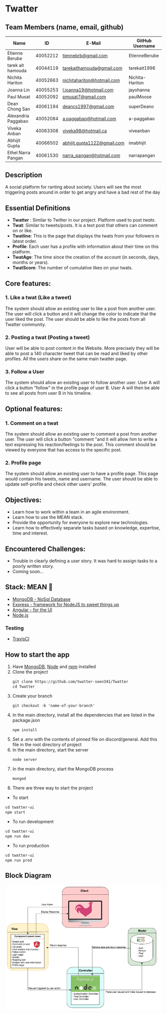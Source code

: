 # Twatter

## Team Members (name, email, github)
| Name                | ID       | E-Mail                     | GitHub Username    |
| ------------------- | -------- | -------------------------- | ------------------ |
| Etienne Berube      | 40052212 | tiennebrb@gmail.com        | EtienneBerube      |
| tarek ait hamouda   | 40044119 | tarekaithamouda@gmail.com  | tarekait1996       |
| Nichita Hariton     | 40052663 | nichitahariton@hotmail.com | Nichita-Hariton    |
| Joanna Lin          | 40055253 | l.joanna19@hotmail.com     | jayohanna          |
| Paul Musat          | 40052092 | pmusat7@gmail.com          | paulMoose          |
| Dean Chong San      | 40061194 | deancs1997@gmail.com       | superDeano         |
| Alexandria Paggabao | 40052084 | a.paggabao@hotmail.com     | a-paggabao         |
| Viveka Anban        | 40063308 | viveka98@hotmail.ca        | viveanban          |
| Abhijit Gupta       | 40066502 | abhijit.gupta1122@gmail.com| imabhijit          |
| Ethel Narra Pangan  |40061530  | narra_pangan@hotmail.com  | narrapangan        |   

## Description
A social platform for ranting about society. Users will see the most triggering posts around in order to get angry and have a bad rest of the day

## Essential Definitions
* **Twatter** : Similar to Twitter in our project. Platform used to post _twats_.
* **Twat**: Similar to tweets/posts. It is a text post that others can comment on or like.
* **Twatline**: This is the page that displays the twats from your followers in latest order.
* **Profile**: Each user has a profile with information about their time on this platform.
* **TwatAge**: The time since the creation of the account (in seconds, days, months or years).
* **TwatScore**: The number of cumulative likes on your twats.

## Core features:
### 1. Like a twat (Like a tweet)
   The system should allow an existing user to like a post from another user. The user will click a button and it will change the color to indicate that the user liked the post. The user should be able to like the posts from all Twatter community.
   
### 2. Posting a twat (Posting a tweet)
   User will be able to post content in the Website. More precisely they will be able to post a 140 character tweet that can be read and liked by other profiles. All the users share on the same main twatter page.

### 3. Follow a User
   The system should allow an existing user to follow another user. User A will click a button "follow" in the profile page of user B. User A will then be able to see all posts from user B in his timeline.

## Optional features:
### 1. Comment on a twat
   The system should allow an existing user to comment a post from another user. The user will click a button "comment "and it will allow him to write a text expressing his reaction/feelings to the post. This comment should be viewed by everyone that has access to the specific post.
   
### 2. Profile page
   The system should allow an existing user to have a profile page. This page would contain his tweets, name and username. The user should be able to update self-profile and check other users' profile.
   
## Objectives: 
* Learn how to work within a team in an agile environment.
* Learn how to use the MEAN stack.
* Provide the opportunity for everyone to explore new technologies.
* Learn how to effectively separate tasks based on knowledge, expertise, time and interest.

## Encountered Challenges:
* Trouble in clearly defining a user story. It was hard to assign tasks to a poorly written story.
* Coming soon...

## Stack: MEAN  👹

* [MongoDB - NoSql Database](https://docs.mongodb.com/manual/tutorial/getting-started/)
* [Express - framework for NodeJS to sweet things up](https://expressjs.com/en/guide/routing.html)
* [Angular - for the UI ](https://material.angular.io/)
* [Node.js](https://nodejs.org/api/)
### Testing
* [TravisCI](https://travis-ci.org/)

## How to start the app
1. Have [MongoDB](https://www.mongodb.com/download-center/community), [Node](https://nodejs.org/en/download/) and [npm](https://www.npmjs.com/get-npm) installed
2. Clone the project
   ```
   git clone https://github.com/twatter-soen341/Twatter
   cd Twatter
   ```
3. Create your branch 
   ```
   git checkout -b 'name-of-your-branch'
   ```
4. In the main directory, install all the dependencies that are listed in the package.json
   ```
   npm install
   ```
5. Set a .env with the contents of pinned file on discord/general. Add this file in the root directory of project
6. In the main directory, start the server
   ```
   node server
   ```
7. In the main directory, start the MongoDB process 
   ```
   mongod
   ```
8. There are three way to start the project
  * To start
   ```
   cd twatter-ui
   npm start 
   ```
  * To run development
   ```
   cd twatter-ui
   npm run dev
   ```
  * To run production
   ```
   cd twatter-ui
   npm run prod
   ```
   
   ## Block Diagram
   ![Block Diagram](block_diagram.png)
